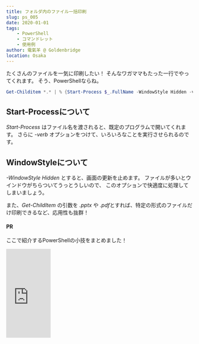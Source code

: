 ```yaml
---
title: フォルダ内のファイル一括印刷
slug: ps_005
date: 2020-01-01
tags: 
    - PowerShell
    - コマンドレット
    - 使用例
author: 電氣羊 @ Goldenbridge
location: Osaka
---
```


たくさんのファイルを一気に印刷したい！
そんなワガママもたった一行でやってくれます。
そう、PowerShellならね。

```powershell
Get-Childitem *.* | % {Start-Process $_.FullName -WindowStyle Hidden -verb print}
```

## Start-Processについて
*Start-Process* はファイル名を渡されると、既定のプログラムで開いてくれます。
さらに *-verb* オプションをつけて、いろいろなことを実行させられるのです。

## WindowStyleについて
*-WindowStyle Hidden* とすると、画面の更新を止めます。
ファイルが多いとウインドウがちらついてうっとうしいので、
このオプションで快適度に処理してしまいましょう。

また、*Get-ChildItem* の引数を *.pptx* や *.pdf*とすれば、特定の形式のファイルだけ印刷できるなど、応用性も抜群！

#### PR
ここで紹介するPowerShellの小技をまとめました！

<iframe style="width:120px;height:240px;" marginwidth="0" marginheight="0" scrolling="no" frameborder="0" src="https://rcm-fe.amazon-adsystem.com/e/cm?ref=qf_sp_asin_til&t=goldenbridg09-22&m=amazon&o=9&p=8&l=as1&IS1=1&detail=1&asins=B082VRMNXV&linkId=0f8d815f533b69491c86e84bce315e94&bc1=000000&lt1=_blank&fc1=333333&lc1=0066c0&bg1=ffffff&f=ifr">
</iframe>

<link-to></link-to>